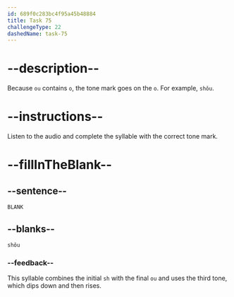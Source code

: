 ```yaml
---
id: 689f0c283bc4f95a45b48884
title: Task 75
challengeType: 22
dashedName: task-75
---
```


<!-- (Audio) A: shǒu -->

# --description--

Because `ou` contains `o`, the tone mark goes on the `o`. For example, `shǒu`.

# --instructions--

Listen to the audio and complete the syllable with the correct tone mark.

# --fillInTheBlank--

## --sentence--

`BLANK`

## --blanks--

`shǒu`

### --feedback--

This syllable combines the initial `sh` with the final `ou` and uses the third tone, which dips down and then rises.
